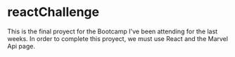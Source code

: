 # reactChallenge
This is the final proyect for the Bootcamp I've been attending for the last weeks. In order to complete this proyect, we must use React and the Marvel Api page.
